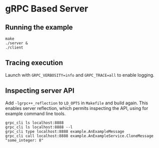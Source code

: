 # gRPC Based Server

## Running the example

```shell
make
./server &
./client
```

## Tracing execution

Launch with `GRPC_VERBOSITY=info` and `GRPC_TRACE=all` to enable logging.

## Inspecting server API

Add `-lgrpc++_reflection` to `LD_OPTS` in `Makefile` and build again.
This enables server reflection, which permits inspecting the API,
using for example command line tools.

```shell
grpc_cli ls localhost:8888
grpc_cli ls localhost:8888 --l
grpc_cli type localhost:8888 example.AnExampleMessage
grpc_cli call localhost:8888 example.AnExampleService.CloneMessage "some_integer: 8"
```
